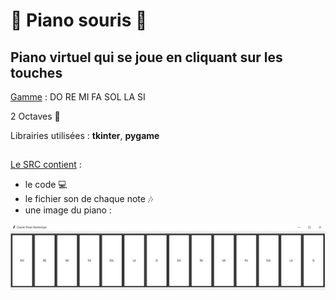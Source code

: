 # :musical_keyboard: Piano souris :musical_keyboard:

## Piano virtuel qui se joue en cliquant sur les touches


<ins>Gamme</ins> : DO RE MI FA SOL LA SI

2 Octaves :musical_score:

Librairies utilisées : **tkinter**, **pygame**
##

<ins>Le SRC contient</ins> :
* le code :computer:
* le fichier son de chaque note :notes:
* une image du piano :

![visuel piano](https://github.com/Datalex0/Piano-souris/blob/d62f9c72f7ab6ae29c9599b0d88ad10c6cda399b/SRC/image%20piano.JPG)

